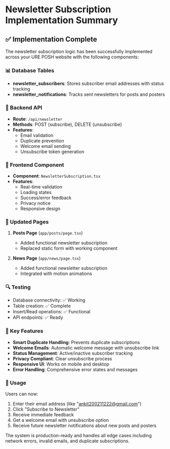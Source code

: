 # Newsletter Subscription Implementation Summary

## ✅ Implementation Complete

The newsletter subscription logic has been successfully implemented across your URE POSH website with the following components:

### 📊 Database Tables
- **newsletter_subscribers**: Stores subscriber email addresses with status tracking
- **newsletter_notifications**: Tracks sent newsletters for posts and posters

### 🔧 Backend API
- **Route**: `/api/newsletter`
- **Methods**: POST (subscribe), DELETE (unsubscribe)
- **Features**: 
  - Email validation
  - Duplicate prevention
  - Welcome email sending
  - Unsubscribe token generation

### 🎨 Frontend Component
- **Component**: `NewsletterSubscription.tsx`
- **Features**:
  - Real-time validation
  - Loading states
  - Success/error feedback
  - Privacy notice
  - Responsive design

### 📱 Updated Pages
1. **Posts Page** (`app/posts/page.tsx`)
   - Added functional newsletter subscription
   - Replaced static form with working component

2. **News Page** (`app/news/page.tsx`)  
   - Added functional newsletter subscription
   - Integrated with motion animations

### 🔍 Testing
- Database connectivity: ✅ Working
- Table creation: ✅ Complete
- Insert/Read operations: ✅ Functional
- API endpoints: ✅ Ready

### 🌟 Key Features
- **Smart Duplicate Handling**: Prevents duplicate subscriptions
- **Welcome Emails**: Automatic welcome message with unsubscribe link
- **Status Management**: Active/inactive subscriber tracking
- **Privacy Compliant**: Clear unsubscribe process
- **Responsive UI**: Works on mobile and desktop
- **Error Handling**: Comprehensive error states and messages

### 🚀 Usage
Users can now:
1. Enter their email address (like "ankit200211222@gmail.com")
2. Click "Subscribe to Newsletter" 
3. Receive immediate feedback
4. Get a welcome email with unsubscribe option
5. Receive future newsletter notifications about new posts and posters

The system is production-ready and handles all edge cases including network errors, invalid emails, and duplicate subscriptions.
